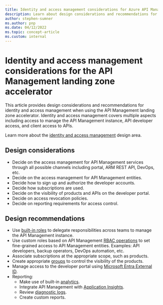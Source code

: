 ```yaml
---
title: Identity and access management considerations for Azure API Management
description: Learn about design considerations and recommendations for identity and access management in the Azure API Management landing zone accelerator
author: stephen-sumner
ms.author: pnp
ms.date: 04/12/2022
ms.topic: concept-article
ms.custom: internal
---
```


# Identity and access management considerations for the API Management landing zone accelerator

This article provides design considerations and recommendations for identity and access management when using the API Management landing zone accelerator. Identity and access management covers multiple aspects including access to manage the API Management instance, API developer access, and client access to APIs.

Learn more about the [identity and access management](../../../ready/landing-zone/design-area/identity-access.md) design area.

## Design considerations

- Decide on the access management for API Management services through all possible channels including portal, ARM REST API, DevOps, etc.
- Decide on the access management for API Management entities.
- Decide how to sign up and authorize the developer accounts.
- Decide how subscriptions are used.
- Decide on the visibility of products and APIs on the developer portal.
- Decide on access revocation policies.
- Decide on reporting requirements for access control.

## Design recommendations

- Use [built-in roles](/azure/api-management/api-management-role-based-access-control#built-in-roles) to delegate responsibilities across teams to manage the API Management instance.
- Use custom roles based on API Management [RBAC operations](/azure/role-based-access-control/resource-provider-operations#microsoftapimanagement) to set fine-grained access to API Management entities. Examples: API developers, backup operators, DevOps automation, etc.
- Associate subscriptions at the appropriate scope, such as products.
- Create appropriate [groups](/azure/api-management/api-management-howto-create-groups) to control the visibility of the products.
- Manage access to the developer portal using [Microsoft Entra External ID](/azure/api-management/api-management-howto-entra-external-id).
- Reporting:
  - Make use of built-in [analytics](/azure/api-management/howto-use-analytics).
  - Integrate API Management with [Application Insights](/azure/api-management/api-management-howto-app-insights).
  - Review [diagnostic logs](/azure/api-management/api-management-howto-use-azure-monitor#resource-logs).
  - Create custom reports.
